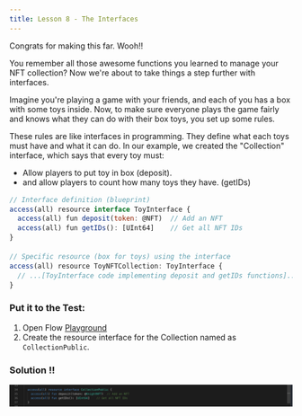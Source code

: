 ```yaml
---
title: Lesson 8 - The Interfaces
---
```


Congrats for making this far. Wooh!!

You remember all those awesome functions you learned to manage your NFT collection? Now we're about to take things a step further with interfaces.

Imagine you're playing a game with your friends, and each of you has a box with some toys inside. Now, to make sure everyone plays the game fairly and knows what they can do with their box toys, you set up some rules.

These rules are like interfaces in programming. They define what each toys must have and what it can do. In our example, we created the "Collection" interface, which says that every toy must:

- Allow players to put toy in box (deposit).
- and allow players to count how many toys they have. (getIDs)

```jsx
// Interface definition (blueprint)
access(all) resource interface ToyInterface {
  access(all) fun deposit(token: @NFT)  // Add an NFT
  access(all) fun getIDs(): [UInt64]    // Get all NFT IDs
}

// Specific resource (box for toys) using the interface
access(all) resource ToyNFTCollection: ToyInterface {
  // ...[ToyInterface code implementing deposit and getIDs functions]...
}

```

### **Put it to the Test:**

1. Open Flow [Playground](https://play.flow.com/)
2. Create the resource interface for the Collection named as `CollectionPublic`.

### Solution !!

![Alt text](image-10.png)
